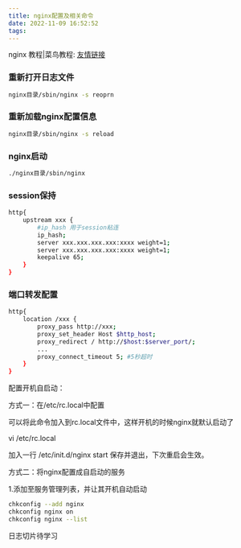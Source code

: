 ```yaml
---
title: nginx配置及相关命令
date: 2022-11-09 16:52:52
tags:
---
```

nginx 教程|菜鸟教程: [友情链接](https://www.runoob.com/w3cnote/nginx-setup-intro.html)
### 重新打开日志文件
``` bash
nginx目录/sbin/nginx -s reoprn
```
### 重新加载nginx配置信息
``` bash
nginx目录/sbin/nginx -s reload
```
### nginx启动
``` bash
./nginx目录/sbin/nginx
```
### session保持
``` bash
http{
    upstream xxx {
        #ip_hash 用于session粘连
        ip_hash;
        server xxx.xxx.xxx.xxx:xxxx weight=1;
        server xxx.xxx.xxx.xxx:xxxx weight=1;
        keepalive 65;
    }
}
```
### 端口转发配置
``` bash
http{
    location /xxx {
        proxy_pass http://xxx;
        proxy_set_header Host $http_host;
        proxy_redirect / http://$host:$server_port/;
        ...
        proxy_connect_timeout 5; #5秒超时
    }
}
```
配置开机自启动：

方式一：在/etc/rc.local中配置

可以将此命令加入到rc.local文件中，这样开机的时候nginx就默认启动了

vi /etc/rc.local

加入一行  /etc/init.d/nginx start    保存并退出，下次重启会生效。



方式二：将nginx配置成自启动的服务

1.添加至服务管理列表，并让其开机自动启动
``` bash
chkconfig --add nginx
chkconfig nginx on
chkconfig nginx --list
```
日志切片待学习
